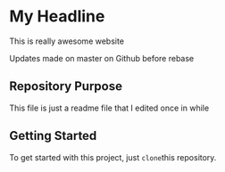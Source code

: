 # My Headline

This is really awesome website

Updates made on master on Github before rebase

## Repository Purpose

This file is just a readme file that I edited once in while

## Getting Started

To get started with this project, just `clone`this repository.


